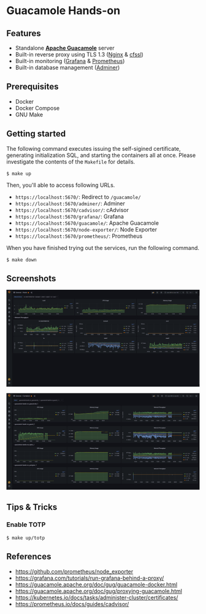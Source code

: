 
# Guacamole Hands-on

## Features

- Standalone **[Apache Guacamole](https://guacamole.apache.org/)** server
- Built-in reverse proxy using TLS 1.3 ([Nginx](https://nginx.org/) & [cfssl](https://cfssl.org/))
- Built-in monitoring ([Grafana](https://grafana.com/) & [Prometheus](https://prometheus.io/))
- Built-in database management ([Adminer](https://www.adminer.org/))

## Prerequisites

- Docker
- Docker Compose
- GNU Make

## Getting started

The following command executes issuing the self-sigined certificate, generating initialization SQL, and starting the containers all at once. Please investigate the contents of the `Makefile` for details.

```
$ make up
```

Then, you'll able to access following URLs.

- `https://localhost:5670/`: Redirect to `/guacamole/`
- `https://localhost:5670/adminer/`: Adminer
- `https://localhost:5670/cadvisor/`: cAdvisor
- `https://localhost:5670/grafana/`: Grafana
- `https://localhost:5670/guacamole/`: Apache Guacamole
- `https://localhost:5670/node-exporter/`: Node Exporter
- `https://localhost:5670/prometheus/`: Prometheus

When you have finished trying out the services, run the following command.

```
$ make down
```

## Screenshots

![Grafana Container](img/screenshot-grafana-node.png)

![Grafana Container](img/screenshot-grafana-container.png)

## Tips & Tricks

### Enable TOTP

```
$ make up/totp
```

## References

- https://github.com/prometheus/node_exporter
- https://grafana.com/tutorials/run-grafana-behind-a-proxy/
- https://guacamole.apache.org/doc/gug/guacamole-docker.html
- https://guacamole.apache.org/doc/gug/proxying-guacamole.html
- https://kubernetes.io/docs/tasks/administer-cluster/certificates/
- https://prometheus.io/docs/guides/cadvisor/
